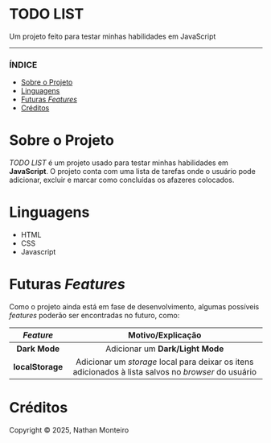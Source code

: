 # TODO LIST
Um projeto feito para testar minhas habilidades em JavaScript

---

### ÍNDICE

* [Sobre o Projeto](#about)
* [Linguagens](#lang)
* [Futuras *Features*](#feats)
* [Créditos](#credits)


<h1 id="about">Sobre o Projeto</h1>

_TODO LIST_ é um projeto usado para testar minhas habilidades em **JavaScript**. O projeto conta com uma lista de tarefas onde o usuário pode adicionar, excluir e marcar como concluídas os afazeres colocados.


<h1 id="lang"> Linguagens </h1>
<!--
<div style="display: flex; justify-content: center;">
  <img src="https://img.shields.io/badge/HTML5-E34F26?style=for-the-badge&logo=html5&logoColor=white" alt="HTML Badge">
  <img src="https://img.shields.io/badge/CSS3-1572B6?style=for-the-badge&logo=css3&logoColor=white" alt="CSS Badge">
  <img src="https://img.shields.io/badge/JavaScript-F7DF1E?style=for-the-badge&logo=javascript&logoColor=black" alt="CSS Badge">
</div>
-->

* HTML
* CSS
* Javascript


<h1 id="feats"> Futuras <em>Features</em> </h1>

Como o projeto ainda está em fase de desenvolvimento, algumas possíveis <em>features</em> poderão ser encontradas no futuro, como:

*Feature* | Motivo/Explicação
:---------: | :------:
**Dark Mode** | Adicionar um <strong>Dark/Light Mode</strong>
**localStorage** | Adicionar um <em>storage</em> local para deixar os itens adicionados à lista salvos no <em>browser</em> do usuário


<h1 id="credits"> Créditos </h1>

Copyright © 2025, Nathan Monteiro

